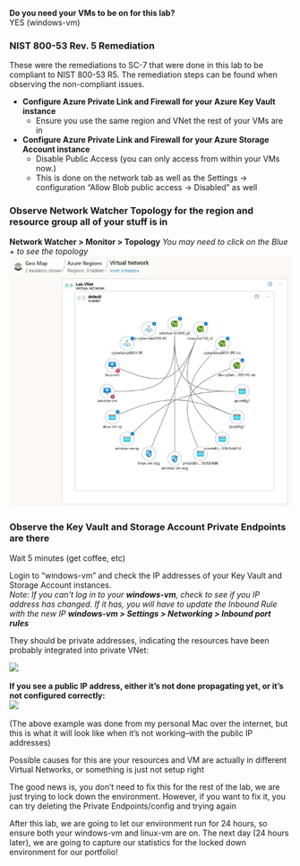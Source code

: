 **Do you need your VMs to be on for this lab?**  
YES (windows-vm)  

### NIST 800-53 Rev. 5 Remediation
These were the remediations to SC-7 that were done in this lab to be compliant to NIST 800-53 R5. The remediation steps can be found when observing the non-compliant issues.

- **Configure Azure Private Link and Firewall for your Azure Key Vault instance**
	- Ensure you use the same region and VNet the rest of your VMs are in
- **Configure Azure Private Link and Firewall for your Azure Storage Account instance**
	- Disable Public Access (you can only access from within your VMs now.)
	- This is done on the network tab as well as the Settings -> configuration “Allow Blob public access → Disabled” as well

### Observe Network Watcher Topology for the region and resource group all of your stuff is in
**Network Watcher > Monitor > Topology**
*You may need to click on the Blue + to see the topology*
![|580](images/250313T17-13-23-ng37ga.jpg)

### Observe the Key Vault and Storage Account Private Endpoints are there  
Wait 5 minutes (get coffee, etc)  

Login to “windows-vm” and check the IP addresses of your Key Vault and Storage Account instances.  
*Note: If you can't log in to your **windows-vm**, check to see if you IP address has changed. If it has, you will have to update the Inbound Rule with the new IP **windows-vm > Settings > Networking > Inbound port rules***  

They should be private addresses, indicating the resources have been probably integrated into private VNet:  

![](https://lh7-rt.googleusercontent.com/docsz/AD_4nXd0NuLbpCCfNYl9wNPAQcV2SJZeUUJzHwJCKSDUc0Y_3zJQdLaSp0a4yRRw_bRltQTdIb2YVAUsDVNlILs1ftlOJKg2v2oDyUrxzd0bOTRzB0tTpDP7FOPvj-im2ofns94Yi8nRs5tbPa4zIiHfN4b9JesU?key=tIuT1K0POXhC2ipEB7PsfQ)

**If you see a public IP address, either it’s not done propagating yet, or it’s not configured correctly:**  
![](https://lh7-rt.googleusercontent.com/docsz/AD_4nXe6iimigh_FTWceUaIGAEgyy8rWyET8K57yhOxVLpPSbVcqjPDSnuSj6VokN3GUgNZQxus5BHpY6p5iwEvGDPqqUYCGc7LouZZ--0tuBCIH5S_qfGx0kBqhewFdFxRxD2BNTVIAZSgXmMfFVl9IFcGJE4lr?key=tIuT1K0POXhC2ipEB7PsfQ)

(The above example was done from my personal Mac over the internet, but this is what it will look like when it’s not working–with the public IP addresses)  

Possible causes for this are your resources and VM are actually in different Virtual Networks, or something is just not setup right  

The good news is, you don’t need to fix this for the rest of the lab, we are just trying to lock down the environment. However, if you want to fix it, you can try deleting the Private Endpoints/config and trying again  

After this lab, we are going to let our environment run for 24 hours, so ensure both your windows-vm and linux-vm are on. The next day (24 hours later), we are going to capture our statistics for the locked down environment for our portfolio!  